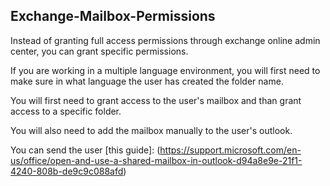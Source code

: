 ## Exchange-Mailbox-Permissions

Instead of granting full access permissions through exchange online admin center, you can grant specific permissions.

If you are working in a multiple language environment, you will first need to make sure in what language the user has created the folder name.

You will first need to grant access to the user's mailbox and than grant access to a specific folder.

You will also need to add the mailbox manually to the user's outlook.

You can send the user [this guide]: (https://support.microsoft.com/en-us/office/open-and-use-a-shared-mailbox-in-outlook-d94a8e9e-21f1-4240-808b-de9c9c088afd)
